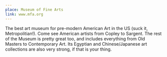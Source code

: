 ```yaml
---
place: Museum of Fine Arts
link: www.mfa.org
---
```

The best art museum for pre-modern American Art in the US (suck it, Metropolitian!).  Come see American artists from Copley to Sargent.  The rest of the Museum is pretty great too, and includes everything from Old Masters to Contemporary Art. Its Egyptian and Chinese/Japanese art collections are also very strong, if that is your thing.
